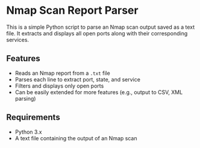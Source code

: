 # Nmap Scan Report Parser

This is a simple Python script to parse an Nmap scan output saved as a text file. It extracts and displays all open ports along with their corresponding services.

## Features

- Reads an Nmap report from a `.txt` file
- Parses each line to extract port, state, and service
- Filters and displays only open ports
- Can be easily extended for more features (e.g., output to CSV, XML parsing)

## Requirements

- Python 3.x
- A text file containing the output of an Nmap scan

